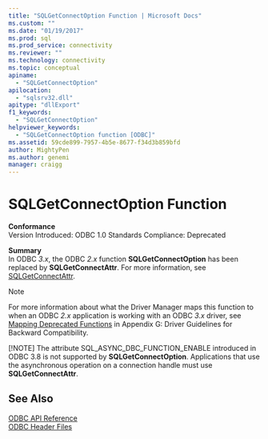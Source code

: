 ```yaml
---
title: "SQLGetConnectOption Function | Microsoft Docs"
ms.custom: ""
ms.date: "01/19/2017"
ms.prod: sql
ms.prod_service: connectivity
ms.reviewer: ""
ms.technology: connectivity
ms.topic: conceptual
apiname: 
  - "SQLGetConnectOption"
apilocation: 
  - "sqlsrv32.dll"
apitype: "dllExport"
f1_keywords: 
  - "SQLGetConnectOption"
helpviewer_keywords: 
  - "SQLGetConnectOption function [ODBC]"
ms.assetid: 59cde899-7957-4b5e-8677-f34d3b859bfd
author: MightyPen
ms.author: genemi
manager: craigg
---
```

# SQLGetConnectOption Function
**Conformance**  
 Version Introduced: ODBC 1.0 Standards Compliance: Deprecated  
  
 **Summary**  
 In ODBC *3.x*, the ODBC *2.x* function **SQLGetConnectOption** has been replaced by **SQLGetConnectAttr**. For more information, see [SQLGetConnectAttr](../../../odbc/reference/syntax/sqlgetconnectattr-function.md).  
  
> [!NOTE]
>  For more information about what the Driver Manager maps this function to when an ODBC *2.x* application is working with an ODBC *3.x* driver, see [Mapping Deprecated Functions](../../../odbc/reference/appendixes/mapping-deprecated-functions.md) in Appendix G: Driver Guidelines for Backward Compatibility.  
> 
> [!NOTE]
>  The attribute SQL_ASYNC_DBC_FUNCTION_ENABLE introduced in ODBC 3.8 is not supported by **SQLGetConnectOption**. Applications that use the asynchronous operation on a connection handle must use **SQLGetConnectAttr**.  
  
## See Also  
 [ODBC API Reference](../../../odbc/reference/syntax/odbc-api-reference.md)   
 [ODBC Header Files](../../../odbc/reference/install/odbc-header-files.md)
